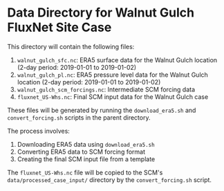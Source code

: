 # Data Directory for Walnut Gulch FluxNet Site Case

This directory will contain the following files:

1. `walnut_gulch_sfc.nc`: ERA5 surface data for the Walnut Gulch location (2-day period: 2019-01-01 to 2019-01-02)
2. `walnut_gulch_pl.nc`: ERA5 pressure level data for the Walnut Gulch location (2-day period: 2019-01-01 to 2019-01-02)
3. `walnut_gulch_scm_forcings.nc`: Intermediate SCM forcing data
4. `fluxnet_US-Whs.nc`: Final SCM input data for the Walnut Gulch case

These files will be generated by running the `download_era5.sh` and `convert_forcing.sh` scripts in the parent directory.

The process involves:
1. Downloading ERA5 data using `download_era5.sh`
2. Converting ERA5 data to SCM forcing format
3. Creating the final SCM input file from a template

The `fluxnet_US-Whs.nc` file will be copied to the SCM's `data/processed_case_input/` directory by the `convert_forcing.sh` script.
